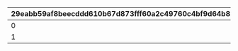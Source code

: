 |29eabb59af8beecddd610b67d873fff60a2c49760c4bf9d64b89a9ee97822a74|5959aceffefbe6c7036f4fb34a0bc10dbfe42b8103e7e26cbc1b480e004cf8bf|eccb6dd0d730eebd771adc05c012b3d30d0de61cf09d8e4f759c6040e55abac7|d3044f99226e9f76e84872a37b1db91475e196a710d926fb8d81ed542b859f9a|fe619c357bd72e1f34367aece86aa646c7f92fc4e592c14eab787d7b093e3199|f33dd4a8f9aaeeede45dc54f757043f19b558cba4aaed8cb84115cebf431cf1e|8581850ad81bac632023e7da8c12bf8eac773895b6cda73a75af911c1e54568a|53a28a84bbe9778e80329b974307605973fc3f30d2a0f880b5169df8580e3f3f|9212ff404fc66300eceb4be74d561bdb217838fddf3457d663760bc34cd375c1|7462fc4becf26daeb0dba46f03b411c85c15ae3a53ff5d613d7e8ac5556850f9|
| --- | --- | --- | --- | --- | --- | --- | --- | --- | --- |
|0|4|100|101|0|2|1|0|2|6|
|1|10|100|101|1|2|2|200|2|6|